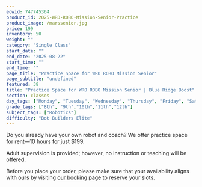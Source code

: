 ```yaml
---
ecwid: 747745364
product_id: 2025-WRO-ROBO-Mission-Senior-Practice
product_image: /marssenior.jpg
price: 199
inventory: 50
weight: ""
category: "Single Class"
start_date: ""
end_date: "2025-08-22"
start_time: ""
end_time: ""
page_title: "Practice Space for WRO ROBO Mission Senior"
page_subtitle: "undefined"
featured: 38
title: "Practice Space for WRO ROBO Mission Senior | Blue Ridge Boost"
section: classes
day_tags: ["Monday", "Tuesday", "Wednesday", "Thursday", "Friday", "Saturday", "Sunday"]
grade_tags: ["8th", "9th","10th","11th","12th"]
subject_tags: ["Robotics"]
difficulty: "Bot Builders Elite"
---
```

<p>Do you already have your own robot and coach? We offer practice space for rent—10 hours for just $199.</p><p>Adult supervision is provided; however, no instruction or teaching will be offered.</p><p>Before you place your order, please make sure that your availability aligns with ours by visiting <a href="https://blueridgeboost-wro-robomission-senior.youcanbook.me" target="_blank">our booking page</a> to reserve your slots.<br></p>
